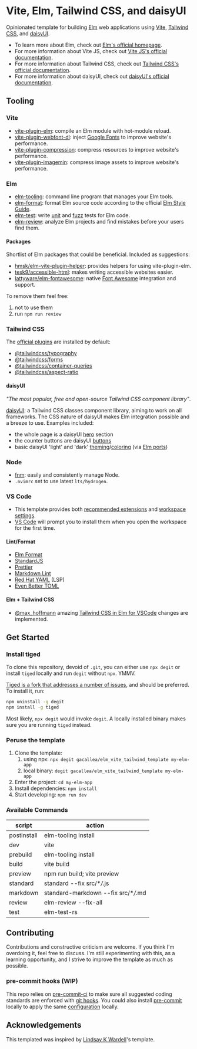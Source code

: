# Vite, Elm, Tailwind CSS, and daisyUI

Opinionated template for building [Elm](https://elm-lang.org/) web applications
using [Vite](https://vitejs.dev/), [Tailwind CSS](https://tailwindcss.com/),
and [daisyUI](https://daisyui.com/).

- To learn more about Elm, check out [Elm's official
  homepage](https://elm-lang.org/).
- For more information about Vite JS, check out [Vite JS's official
  documentation](https://vitejs.dev/).
- For more information about Tailwind CSS, check out [Tailwind CSS's official
  documentation](https://tailwindcss.com/docs/installation).
- For more information about daisyUI, check out [daisyUI's official
  documentation](https://daisyui.com/docs/use/).

## Tooling

### Vite

- [vite-plugin-elm](https://github.com/hmsk/vite-plugin-elm): compile an Elm
  module with hot-module reload.
- [vite-plugin-webfont-dl](https://github.com/feat-agency/vite-plugin-webfont-dl):
  inject [Google Fonts](https://fonts.google.com/) to improve website's
  performance.
- [vite-plugin-compression](https://github.com/vbenjs/vite-plugin-compression):
  compress resources to improve website's performance.
- [vite-plugin-imagemin](https://github.com/vbenjs/vite-plugin-imagemin):
  compress image assets to improve website's performance.

### Elm

- [elm-tooling](https://elm-tooling.github.io/elm-tooling-cli/): command line
  program that manages your Elm tools.
- [elm-format](https://github.com/avh4/elm-format): format Elm source code
  according to the official [Elm Style
  Guide](https://elm-lang.org/docs/style-guide).
- [elm-test](https://package.elm-lang.org/packages/elm-explorations/test/latest/):
  write [unit](https://en.wikipedia.org/wiki/Unit_testing) and
  [fuzz](https://en.wikipedia.org/wiki/Fuzzing) tests for Elm code.
- [elm-review](https://package.elm-lang.org/packages/jfmengels/elm-review/latest/):
  analyze Elm projects and find mistakes before your users find them.

#### Packages

Shortlist of Elm packages that could be beneficial. Included as suggestions:

- [hmsk/elm-vite-plugin-helper](https://package.elm-lang.org/packages/hmsk/elm-vite-plugin-helper/latest):
  provides helpers for using vite-plugin-elm.
- [tesk9/accessible-html](https://package.elm-lang.org/packages/tesk9/accessible-html/latest/):
  makes writing accessible websites easier.
- [lattyware/elm-fontawesome](https://package.elm-lang.org/packages/lattyware/elm-fontawesome/latest/):
  native [Font Awesome](https://fontawesome.com/) integration and support.

To remove them feel free:

1. not to use them
2. run `npm run review`

### Tailwind CSS

The [official plugins](https://tailwindcss.com/docs/plugins#official-plugins)
are installed by default:

- [@tailwindcss/typography](https://tailwindcss.com/docs/typography-plugin)
- [@tailwindcss/forms](https://github.com/tailwindlabs/tailwindcss-forms)
- [@tailwindcss/container-queries](https://github.com/tailwindlabs/tailwindcss-container-queries)
- [@tailwindcss/aspect-ratio](https://github.com/tailwindlabs/tailwindcss-aspect-ratio)

#### daisyUI

_"The most popular, free and open-source Tailwind CSS component library"_.

[daisyUI](https://daisyui.com/): a Tailwind CSS classes component library,
aiming to work on all frameworks. The CSS nature of daisyUI makes Elm
integration possible and a breeze to use. Examples included:

- the whole page is a daisyUI [hero](https://daisyui.com/components/hero/)
  section
- the counter buttons are daisyUI
  [buttons](https://daisyui.com/components/button/)
- basic daisyUI 'light' and 'dark'
  [theming](https://daisyui.com/docs/themes/)/[coloring](https://daisyui.com/docs/colors/)
  (via [Elm ports](https://guide.elm-lang.org/interop/ports.html))

### Node

- [fnm](https://github.com/Schniz/fnm): easily and consistently manage Node.
- `.nvimrc` set to use latest `lts/hydrogen`.

### VS Code

- This template provides both [recommended
  extensions](https://code.visualstudio.com/docs/editor/extension-marketplace#_recommended-extensions)
  and [workspace
  settings](https://code.visualstudio.com/docs/getstarted/settings#_workspace-settings).
- [VS Code](https://code.visualstudio.com/) will prompt you to install them
  when you open the workspace for the first time.

#### Lint/Format

- [Elm Format](https://github.com/avh4/elm-format)
- [StandardJS](https://standardjs.com/)
- [Prettier](https://prettier.io/)
- [Markdown Lint](https://github.com/DavidAnson/markdownlint)
- [Red Hat YAML](https://github.com/redhat-developer/vscode-yaml) (LSP)
- [Even Better TOML](https://taplo.tamasfe.dev/)

#### Elm + Tailwind CSS

- [@max_hoffmann](https://twitter.com/max_hoffmann) amazing [Tailwind CSS in
  Elm for VSCode](https://max.hn/thoughts/using-tailwind-css-in-elm-and-vscode)
  changes are implemented.

## Get Started

### Install tiged

To clone this repository, devoid of `.git`, you can either use `npx
degit` or install `tiged` locally and run `degit` without `npx`.
YMMV.

[Tiged is a fork that addresses a number of
issues](https://github.com/tiged/tiged#why-fork=), and should be preferred. To
install it, run:

```bash
npm uninstall -g degit
npm install -g tiged
```

Most likely, `npx degit` would invoke `degit`. A locally installed
binary makes sure you are running `tiged` instead.

### Peruse the template

1. Clone the template:
   1. using npx: `npx degit gacallea/elm_vite_tailwind_template my-elm-app`
   2. local binary: `degit gacallea/elm_vite_tailwind_template my-elm-app`
2. Enter the project: `cd my-elm-app`
3. Install dependencies: `npm install`
4. Start developing: `npm run dev`

### Available Commands

| script      | action                               |
| ----------- | ------------------------------------ |
| postinstall | elm-tooling install                  |
| dev         | vite                                 |
| prebuild    | elm-tooling install                  |
| build       | vite build                           |
| preview     | npm run build; vite preview          |
| standard    | standard --fix src/\*_/_.js          |
| markdown    | standard-markdown --fix src/\*_/_.md |
| review      | elm-review --fix-all                 |
| test        | elm-test-rs                          |

## Contributing

Contributions and constructive criticism are welcome. If you think I'm
overdoing it, feel free to discuss. I'm still experimenting with this, as a
learning opportunity, and I strive to improve the template as much as possible.

### pre-commit hooks (WIP)

This repo relies on [pre-commit-ci](https://pre-commit.ci) to make sure all
suggested coding standards are enforced with [git
hooks](https://githooks.com/). You could also install
[pre-commit](https://pre-commit.com/#install) locally to apply the same
[configuration](./.pre-commit-config.yaml) locally.

## Acknowledgements

This templated was inspired by [Lindsay K
Wardell](https://github.com/lindsaykwardell/vite-elm-template)'s template.

